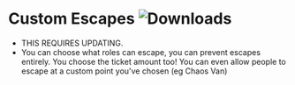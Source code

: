 # Custom Escapes ![Downloads](https://img.shields.io/github/downloads/Misfiy/CustomEscapes/total)
* THIS REQUIRES UPDATING.
* You can choose what roles can escape, you can prevent escapes entirely. You choose the ticket amount too! You can even allow people to escape at a custom point you've chosen (eg Chaos Van)
